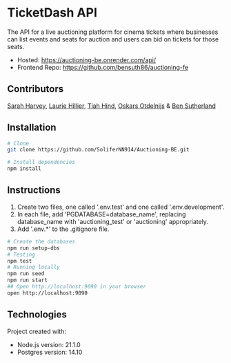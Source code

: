 # TicketDash API

The API for a live auctioning platform for cinema tickets where businesses can list events and seats for auction and users can bid on tickets for those seats.

- Hosted: https://auctioning-be.onrender.com/api/
- Frontend Repo: https://github.com/bensuth86/auctioning-fe

## Contributors

[Sarah Harvey](https://github.com/Smink123), [Laurie Hillier](https://github.com/lauriehillier), [Tiah Hind](https://github.com/tjhind), [Oskars Otdelnijs](https://github.com/SoliferNN914) & [Ben Sutherland](https://github.com/bensuth86)

## Installation

```bash
# Clone
git clone https://github.com/SoliferNN914/Auctioning-BE.git

# Install dependencies
npm install
```

## Instructions

1. Create two files, one called '.env.test' and one called '.env.development'.
2. In each file, add 'PGDATABASE=database_name', replacing database_name with 'auctioning_test' or 'auctioning' appropriately.
3. Add '.env.\*' to the .gitignore file.

```bash
# Create the databases
npm run setup-dbs
# Testing
npm test
# Running locally
npm run seed
npm run start
## Open http://localhost:9090 in your browser
open http://localhost:9090
```

## Technologies

Project created with:

- Node.js version: 21.1.0
- Postgres version: 14.10
